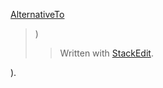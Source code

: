 <p><a href="
[AlternativeTo](https://alternativeto.net/">AlternativeTo</a></p>
<blockquote>
<p>)

> Written with <a href="[StackEdit](https://stackedit.io/">StackEdit</a>.</p>
</blockquote>
).
<!--stackedit_data:
eyJoaXN0b3J5IjpbOTk2MDY0MDldfQ==
-->